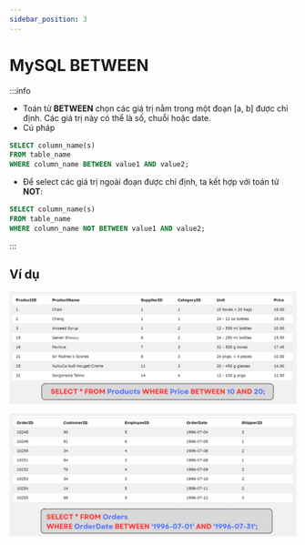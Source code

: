 ```yaml
---
sidebar_position: 3
---
```


# MySQL BETWEEN

:::info

- Toán tử **BETWEEN** chọn các giá trị nằm trong một đoạn [a, b] được chỉ định. Các giá trị này có thể là số, chuỗi hoặc date.
- Cú pháp

```sql
SELECT column_name(s)
FROM table_name
WHERE column_name BETWEEN value1 AND value2;
```

- Để select các giá trị ngoài đoạn được chỉ định, ta kết hợp với toán tử **NOT**:

```sql
SELECT column_name(s)
FROM table_name
WHERE column_name NOT BETWEEN value1 AND value2;
```

:::

## Ví dụ

![1706453913144](image/sql-between/1706453913144.png)

![1706454110283](image/sql-between/1706454110283.png)
